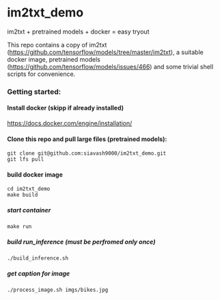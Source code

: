 # im2txt_demo
im2txt + pretrained models + docker = easy tryout

This repo contains a copy of im2txt (https://github.com/tensorflow/models/tree/master/im2txt), 
a suitable docker image, pretrained models (https://github.com/tensorflow/models/issues/466) and 
some trivial shell scripts for convenience.

### Getting started:

#### Install docker (skipp if already installed)
https://docs.docker.com/engine/installation/

#### Clone this repo and pull large files (pretrained models):
```
git clone git@github.com:siavash9000/im2txt_demo.git
git lfs pull
```

#### build docker image
```
cd im2txt_demo
make build
```

##### start container
```
make run
```

##### build run_inference (must be perfromed only once)
```
./build_inference.sh
```
##### get caption for image
```
./process_image.sh imgs/bikes.jpg
```
